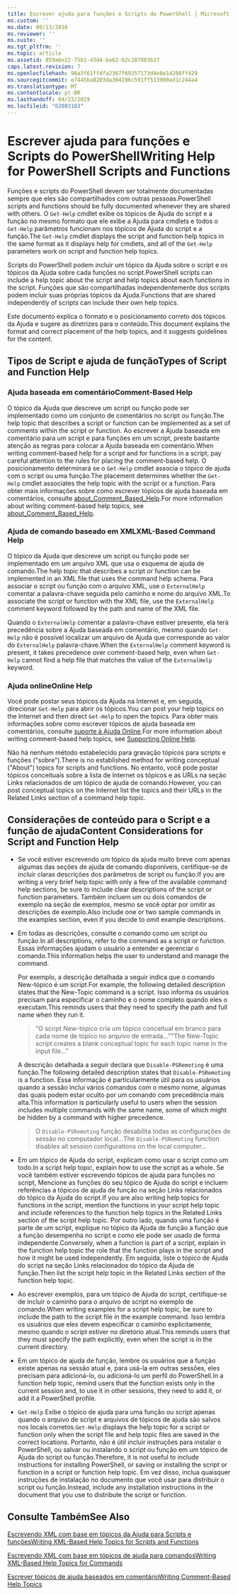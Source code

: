 ```yaml
---
title: Escrever ajuda para funções e Scripts do PowerShell | Microsoft Docs
ms.custom: ''
ms.date: 09/13/2016
ms.reviewer: ''
ms.suite: ''
ms.tgt_pltfrm: ''
ms.topic: article
ms.assetid: 859a6e22-75b1-43d4-ba62-62c107803b37
caps.latest.revision: 7
ms.openlocfilehash: 98a3f61ff4fa2367f69357173d4e8e14288ff429
ms.sourcegitcommit: e7445ba8203da304286c591ff513900ad1c244a4
ms.translationtype: MT
ms.contentlocale: pt-BR
ms.lasthandoff: 04/23/2019
ms.locfileid: "62083103"
---
```

# <a name="writing-help-for-powershell-scripts-and-functions"></a><span data-ttu-id="f447d-102">Escrever ajuda para funções e Scripts do PowerShell</span><span class="sxs-lookup"><span data-stu-id="f447d-102">Writing Help for PowerShell Scripts and Functions</span></span>

<span data-ttu-id="f447d-103">Funções e scripts do PowerShell devem ser totalmente documentadas sempre que eles são compartilhados com outras pessoas.</span><span class="sxs-lookup"><span data-stu-id="f447d-103">PowerShell scripts and functions should be fully documented whenever they are shared with others.</span></span>
<span data-ttu-id="f447d-104">O `Get-Help` cmdlet exibe os tópicos de Ajuda do script e a função no mesmo formato que ele exibe a Ajuda para cmdlets e todos o `Get-Help` parâmetros funcionam nos tópicos de Ajuda do script e a função.</span><span class="sxs-lookup"><span data-stu-id="f447d-104">The `Get-Help` cmdlet displays the script and function help topics in the same format as it displays help for cmdlets, and all of the `Get-Help` parameters work on script and function help topics.</span></span>

<span data-ttu-id="f447d-105">Scripts do PowerShell podem incluir um tópico da Ajuda sobre o script e os tópicos da Ajuda sobre cada funções no script.</span><span class="sxs-lookup"><span data-stu-id="f447d-105">PowerShell scripts can include a help topic about the script and help topics about each functions in the script.</span></span>
<span data-ttu-id="f447d-106">Funções que são compartilhadas independentemente dos scripts podem incluir suas próprias tópicos da Ajuda.</span><span class="sxs-lookup"><span data-stu-id="f447d-106">Functions that are shared independently of scripts can include their own help topics.</span></span>

<span data-ttu-id="f447d-107">Este documento explica o formato e o posicionamento correto dos tópicos da Ajuda e sugere as diretrizes para o conteúdo.</span><span class="sxs-lookup"><span data-stu-id="f447d-107">This document explains the format and correct placement of the help topics, and it suggests guidelines for the content.</span></span>

## <a name="types-of-script-and-function-help"></a><span data-ttu-id="f447d-108">Tipos de Script e ajuda de função</span><span class="sxs-lookup"><span data-stu-id="f447d-108">Types of Script and Function Help</span></span>

### <a name="comment-based-help"></a><span data-ttu-id="f447d-109">Ajuda baseada em comentário</span><span class="sxs-lookup"><span data-stu-id="f447d-109">Comment-Based Help</span></span>
<span data-ttu-id="f447d-110">O tópico da Ajuda que descreve um script ou função pode ser implementado como um conjunto de comentários no script ou função.</span><span class="sxs-lookup"><span data-stu-id="f447d-110">The help topic that describes a script or function can be implemented as a set of comments within the script or function.</span></span>
<span data-ttu-id="f447d-111">Ao escrever a Ajuda baseada em comentário para um script e para funções em um script, preste bastante atenção as regras para colocar a Ajuda baseada em comentário.</span><span class="sxs-lookup"><span data-stu-id="f447d-111">When writing comment-based help for a script and for functions in a script, pay careful attention to the rules for placing the comment-based help.</span></span>
<span data-ttu-id="f447d-112">O posicionamento determinará se o `Get-Help` cmdlet associa o tópico de ajuda com o script ou uma função.</span><span class="sxs-lookup"><span data-stu-id="f447d-112">The placement determines whether the `Get-Help` cmdlet associates the help topic with the script or a function.</span></span>
<span data-ttu-id="f447d-113">Para obter mais informações sobre como escrever tópicos de ajuda baseada em comentários, consulte [about_Comment_Based_Help](/powershell/module/microsoft.powershell.core/about/about_comment_based_help).</span><span class="sxs-lookup"><span data-stu-id="f447d-113">For more information about writing comment-based help topics, see [about_Comment_Based_Help](/powershell/module/microsoft.powershell.core/about/about_comment_based_help).</span></span>

### <a name="xml-based-command-help"></a><span data-ttu-id="f447d-114">Ajuda de comando baseado em XML</span><span class="sxs-lookup"><span data-stu-id="f447d-114">XML-Based Command Help</span></span>
<span data-ttu-id="f447d-115">O tópico da Ajuda que descreve um script ou função pode ser implementado em um arquivo XML que usa o esquema de ajuda de comando.</span><span class="sxs-lookup"><span data-stu-id="f447d-115">The help topic that describes a script or function can be implemented in an XML file that uses the command help schema.</span></span>
<span data-ttu-id="f447d-116">Para associar o script ou função com o arquivo XML, use o `ExternalHelp` comentar a palavra-chave seguida pelo caminho e nome do arquivo XML.</span><span class="sxs-lookup"><span data-stu-id="f447d-116">To associate the script or function with the XML file, use the `ExternalHelp` comment keyword followed by the path and name of the XML file.</span></span>

<span data-ttu-id="f447d-117">Quando o `ExternalHelp` comentar a palavra-chave estiver presente, ela terá precedência sobre a Ajuda baseada em comentário, mesmo quando `Get-Help` não é possível localizar um arquivo de Ajuda que corresponde ao valor do `ExternalHelp` palavra-chave.</span><span class="sxs-lookup"><span data-stu-id="f447d-117">When the `ExternalHelp` comment keyword is present, it takes precedence over comment-based help, even when `Get-Help` cannot find a help file that matches the value of the `ExternalHelp` keyword.</span></span>

### <a name="online-help"></a><span data-ttu-id="f447d-118">Ajuda online</span><span class="sxs-lookup"><span data-stu-id="f447d-118">Online Help</span></span>
<span data-ttu-id="f447d-119">Você pode postar seus tópicos da Ajuda na Internet e, em seguida, direcionar `Get-Help` para abrir os tópicos.</span><span class="sxs-lookup"><span data-stu-id="f447d-119">You can post your help topics on the Internet and then direct `Get-Help` to open the topics.</span></span>
<span data-ttu-id="f447d-120">Para obter mais informações sobre como escrever tópicos de ajuda baseada em comentários, consulte [suporte à Ajuda Online](../module/supporting-online-help.md).</span><span class="sxs-lookup"><span data-stu-id="f447d-120">For more information about writing comment-based help topics, see [Supporting Online Help](../module/supporting-online-help.md).</span></span>

<span data-ttu-id="f447d-121">Não há nenhum método estabelecido para gravação tópicos para scripts e funções ("sobre").</span><span class="sxs-lookup"><span data-stu-id="f447d-121">There is no established method for writing conceptual ("About") topics for scripts and functions.</span></span>
<span data-ttu-id="f447d-122">No entanto, você pode postar tópicos conceituais sobre a lista de Internet os tópicos e as URLs na seção Links relacionados de um tópico de ajuda de comando.</span><span class="sxs-lookup"><span data-stu-id="f447d-122">However, you can post conceptual topics on the Internet list the topics and their URLs in the Related Links section of a command help topic.</span></span>

## <a name="content-considerations-for-script-and-function-help"></a><span data-ttu-id="f447d-123">Considerações de conteúdo para o Script e a função de ajuda</span><span class="sxs-lookup"><span data-stu-id="f447d-123">Content Considerations for Script and Function Help</span></span>

- <span data-ttu-id="f447d-124">Se você estiver escrevendo um tópico da ajuda muito breve com apenas algumas das seções de ajuda de comando disponíveis, certifique-se de incluir claras descrições dos parâmetros de script ou função.</span><span class="sxs-lookup"><span data-stu-id="f447d-124">If you are writing a very brief help topic with only a few of the available command help sections, be sure to include clear descriptions of the script or function parameters.</span></span> <span data-ttu-id="f447d-125">Também incluem um ou dois comandos de exemplo na seção de exemplos, mesmo se você optar por omitir as descrições de exemplo.</span><span class="sxs-lookup"><span data-stu-id="f447d-125">Also include one or two sample commands in the examples section, even if you decide to omit example descriptions.</span></span>

- <span data-ttu-id="f447d-126">Em todas as descrições, consulte o comando como um script ou função.</span><span class="sxs-lookup"><span data-stu-id="f447d-126">In all descriptions, refer to the command as a script or function.</span></span> <span data-ttu-id="f447d-127">Essas informações ajudam o usuário a entender e gerenciar o comando.</span><span class="sxs-lookup"><span data-stu-id="f447d-127">This information helps the user to understand and manage the command.</span></span>

  <span data-ttu-id="f447d-128">Por exemplo, a descrição detalhada a seguir indica que o comando New-tópico é um script.</span><span class="sxs-lookup"><span data-stu-id="f447d-128">For example, the following detailed description states that the New-Topic command is a script.</span></span> <span data-ttu-id="f447d-129">Isso informa os usuários precisam para especificar o caminho e o nome completo quando eles o executam.</span><span class="sxs-lookup"><span data-stu-id="f447d-129">This reminds users that they need to specify the path and full name when they run it.</span></span>

  > <span data-ttu-id="f447d-130">"O script New-tópico cria um tópico conceitual em branco para cada nome de tópico no arquivo de entrada..."</span><span class="sxs-lookup"><span data-stu-id="f447d-130">"The New-Topic script creates a blank conceptual topic for each topic name in the input file..."</span></span>

  <span data-ttu-id="f447d-131">A descrição detalhada a seguir declara que `Disable-PSRemoting` é uma função.</span><span class="sxs-lookup"><span data-stu-id="f447d-131">The following detailed description states that `Disable-PSRemoting` is a function.</span></span> <span data-ttu-id="f447d-132">Essa informação é particularmente útil para os usuários quando a sessão inclui vários comandos com o mesmo nome, algumas das quais podem estar oculto por um comando com precedência mais alta.</span><span class="sxs-lookup"><span data-stu-id="f447d-132">This information is particularly useful to users when the session includes multiple commands with the same name, some of which might be hidden by a command with higher precedence.</span></span>

  > <span data-ttu-id="f447d-133">O `Disable-PSRemoting` função desabilita todas as configurações de sessão no computador local...</span><span class="sxs-lookup"><span data-stu-id="f447d-133">The `Disable-PSRemoting` function disables all session configurations on the local computer...</span></span>

- <span data-ttu-id="f447d-134">Em um tópico de Ajuda do script, explicam como usar o script como um todo.</span><span class="sxs-lookup"><span data-stu-id="f447d-134">In a script help topic, explain how to use the script as a whole.</span></span> <span data-ttu-id="f447d-135">Se você também estiver escrevendo tópicos de ajuda para funções no script, Mencione as funções do seu tópico de Ajuda do script e incluem referências a tópicos de ajuda de função na seção Links relacionados do tópico da Ajuda do script.</span><span class="sxs-lookup"><span data-stu-id="f447d-135">If you are also writing help topics for functions in the script, mention the functions in your script help topic and include references to the function help topics in the Related Links section of the script help topic.</span></span> <span data-ttu-id="f447d-136">Por outro lado, quando uma função é parte de um script, explique no tópico da Ajuda de função a função que a função desempenha no script e como ele pode ser usado de forma independente.</span><span class="sxs-lookup"><span data-stu-id="f447d-136">Conversely, when a function is part of a script, explain in the function help topic the role that the function plays in the script and how it might be used independently.</span></span> <span data-ttu-id="f447d-137">Em seguida, liste o tópico de Ajuda do script na seção Links relacionados do tópico da Ajuda de função.</span><span class="sxs-lookup"><span data-stu-id="f447d-137">Then list the script help topic in the Related Links section of the function help topic.</span></span>

- <span data-ttu-id="f447d-138">Ao escrever exemplos, para um tópico de Ajuda do script, certifique-se de incluir o caminho para o arquivo de script no exemplo de comando.</span><span class="sxs-lookup"><span data-stu-id="f447d-138">When writing examples for a script help topic, be sure to include the path to the script file in the example command.</span></span> <span data-ttu-id="f447d-139">Isso lembra os usuários que eles devem especificar o caminho explicitamente, mesmo quando o script estiver no diretório atual.</span><span class="sxs-lookup"><span data-stu-id="f447d-139">This reminds users that they must specify the path explicitly, even when the script is in the current directory.</span></span>

- <span data-ttu-id="f447d-140">Em um tópico de ajuda de função, lembre os usuários que a função existe apenas na sessão atual e, para usá-la em outras sessões, eles precisam para adicioná-lo, ou adicioná-lo um perfil do PowerShell.</span><span class="sxs-lookup"><span data-stu-id="f447d-140">In a function help topic, remind users that the function exists only in the current session and, to use it in other sessions, they need to add it, or add it a PowerShell profile.</span></span>

- <span data-ttu-id="f447d-141">`Get-Help` Exibe o tópico de ajuda para uma função ou script apenas quando o arquivo de script e arquivos de tópicos de ajuda são salvos nos locais corretos.</span><span class="sxs-lookup"><span data-stu-id="f447d-141">`Get-Help` displays the help topic for a script or function only when the script file and help topic files are saved in the correct locations.</span></span> <span data-ttu-id="f447d-142">Portanto, não é útil incluir instruções para instalar o PowerShell, ou salvar ou instalando o script ou função em um tópico de Ajuda do script ou função.</span><span class="sxs-lookup"><span data-stu-id="f447d-142">Therefore, it is not useful to include instructions for installing PowerShell, or saving or installing the script or function in a script or function help topic.</span></span> <span data-ttu-id="f447d-143">Em vez disso, inclua quaisquer instruções de instalação no documento que você usar para distribuir o script ou função.</span><span class="sxs-lookup"><span data-stu-id="f447d-143">Instead, include any installation instructions in the document that you use to distribute the script or function.</span></span>

## <a name="see-also"></a><span data-ttu-id="f447d-144">Consulte Também</span><span class="sxs-lookup"><span data-stu-id="f447d-144">See Also</span></span>

 [<span data-ttu-id="f447d-145">Escrevendo XML com base em tópicos da Ajuda para Scripts e funções</span><span class="sxs-lookup"><span data-stu-id="f447d-145">Writing XML-Based Help Topics for Scripts and Functions</span></span>](./writing-xml-based-help-topics-for-scripts-and-functions.md)

 [<span data-ttu-id="f447d-146">Escrevendo XML com base em tópicos de ajuda para comandos</span><span class="sxs-lookup"><span data-stu-id="f447d-146">Writing XML-Based Help Topics for Commands</span></span>](./writing-xml-based-help-topics-for-commands.md)

 [<span data-ttu-id="f447d-147">Escrever tópicos de ajuda baseados em comentário</span><span class="sxs-lookup"><span data-stu-id="f447d-147">Writing Comment-Based Help Topics</span></span>](./writing-comment-based-help-topics.md)
